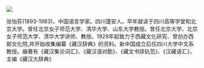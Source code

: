 ![](https://s2.loli.net/2022/08/12/ahKu8tivUS9bo5G.jpg)

张怡荪(1893-1983)，中国语言学家。四川蓬安人。早年就读于四川高等学堂和北京大学。曾任北京女子师范大学、清华大学、山东大学教授。曾任北京大学、北京女子师范大学、清华大学讲师、教授。1928年起致力于西藏文化研究、曾创办西邮文化院,并开始收集编纂《藏汉辞典》的资料。新中国成立后任四川大学中文系教授。编著有《藏汉集论词汇》、《藏汉语对勘》、《藏文书牍轨范》、《汉藏语汇》，主编《藏汉大辞典》